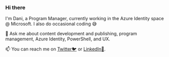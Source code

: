 ### Hi there

<!--
**DaniHalfin/DaniHalfin** is a ✨ _special_ ✨ repository because its `README.md` (this file) appears on your GitHub profile.

Here are some ideas to get you started:

- 🔭 I’m currently working on ...
- 🌱 I’m currently learning ...
- 👯 I’m looking to collaborate on ...
- 🤔 I’m looking for help with ...
- 💬 Ask me about ...
- 📫 How to reach me: ...
- 😄 Pronouns: ...
- ⚡ Fun fact: ...
-->

I'm Dani, a Program Manager, currently working in the Azure Identity space @ Microsoft.
I also do occasional coding 😅

💬 Ask me about content development and publishing, program management, Azure Identity, PowerShell, and UX.

📫 You can reach me on [Twitter🐦](https://twitter.com/dani_half) or [LinkedIn🏢](https://www.linkedin.com/in/danihalf/).
